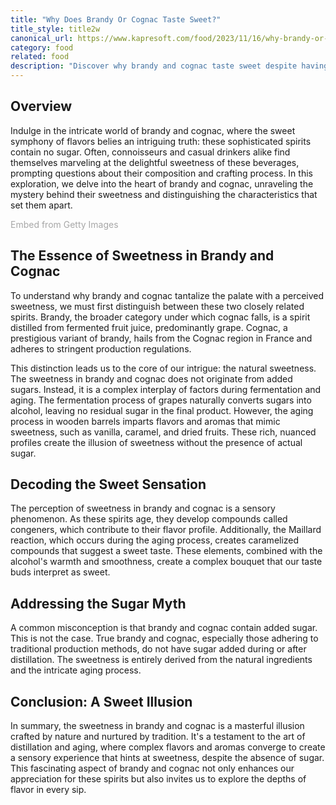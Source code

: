 ```yaml
---
title: "Why Does Brandy Or Cognac Taste Sweet?"
title_style: title2w
canonical_url: https://www.kapresoft.com/food/2023/11/16/why-brandy-or-cognac-taste-sweet.html
category: food
related: food
description: "Discover why brandy and cognac taste sweet despite having no sugar, and understand the key differences between these refined spirits."
---
```



## Overview

Indulge in the intricate world of brandy and cognac, where the sweet symphony of flavors belies an intriguing truth: these sophisticated spirits contain no sugar. Often, connoisseurs and casual drinkers alike find themselves marveling at the delightful sweetness of these beverages, prompting questions about their composition and crafting process.<!--excerpt--> In this exploration, we delve into the heart of brandy and cognac, unraveling the mystery behind their sweetness and distinguishing the characteristics that set them apart.

<a id='Ab1WPXkdSDtYxytfo-zDIA' class='gie-single' href='http://www.gettyimages.com/detail/1351345748' target='_blank' style='color:#a7a7a7;text-decoration:none;font-weight:normal !important;border:none;display:inline-block;'>Embed from Getty Images</a><script>window.gie=window.gie||function(c){(gie.q=gie.q||[]).push(c)};gie(function(){gie.widgets.load({id:'Ab1WPXkdSDtYxytfo-zDIA',sig:'gYdGKHfrfwz_z8uQ5xXg1Aql60sz60oI_B6mIslP6qs=',w:'600px',h:'250px',items:'1351345748',caption: false ,tld:'com',is360: false })});</script><script src='//embed-cdn.gettyimages.com/widgets.js' charset='utf-8' async></script>

## The Essence of Sweetness in Brandy and Cognac

To understand why brandy and cognac tantalize the palate with a perceived sweetness, we must first distinguish between these two closely related spirits. Brandy, the broader category under which cognac falls, is a spirit distilled from fermented fruit juice, predominantly grape. Cognac, a prestigious variant of brandy, hails from the Cognac region in France and adheres to stringent production regulations.

This distinction leads us to the core of our intrigue: the natural sweetness. The sweetness in brandy and cognac does not originate from added sugars. Instead, it is a complex interplay of factors during fermentation and aging. The fermentation process of grapes naturally converts sugars into alcohol, leaving no residual sugar in the final product. However, the aging process in wooden barrels imparts flavors and aromas that mimic sweetness, such as vanilla, caramel, and dried fruits. These rich, nuanced profiles create the illusion of sweetness without the presence of actual sugar.

## Decoding the Sweet Sensation

The perception of sweetness in brandy and cognac is a sensory phenomenon. As these spirits age, they develop compounds called congeners, which contribute to their flavor profile. Additionally, the Maillard reaction, which occurs during the aging process, creates caramelized compounds that suggest a sweet taste. These elements, combined with the alcohol's warmth and smoothness, create a complex bouquet that our taste buds interpret as sweet.

## Addressing the Sugar Myth

A common misconception is that brandy and cognac contain added sugar. This is not the case. True brandy and cognac, especially those adhering to traditional production methods, do not have sugar added during or after distillation. The sweetness is entirely derived from the natural ingredients and the intricate aging process.

## Conclusion: A Sweet Illusion

In summary, the sweetness in brandy and cognac is a masterful illusion crafted by nature and nurtured by tradition. It's a testament to the art of distillation and aging, where complex flavors and aromas converge to create a sensory experience that hints at sweetness, despite the absence of sugar. This fascinating aspect of brandy and cognac not only enhances our appreciation for these spirits but also invites us to explore the depths of flavor in every sip.
